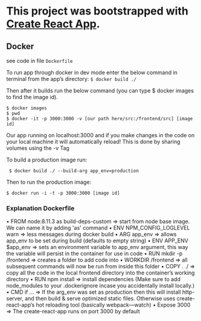 # This project was bootstrapped with [Create React App](https://github.com/facebookincubator/create-react-app).

## Docker
see code in file `Dockerfile`

To run app through docker in dev mode enter the below command in terminal from the app’s directory: 
``
$ docker build ./
``

Then after it builds run the below command (you can type $ docker images to find the image id).
```
$ docker images
$ pwd
$ docker -it -p 3000:3000 -v [our path here/src:/frontend/src] [image id]
```

Our app running on localhost:3000 and if you make changes in the code on your local machine it will automatically reload! This is done by sharing volumes using the -v Tag

To build a production image run:

```
 $ docker build ./ --build-arg app_env=production
```

Then to run the production image:
```
$ docker run -i -t -p 3000:3000 [image id]
```

### Explanation Dockerfile
• FROM node:8.11.3 as build-deps-custom => start from node base image. We can name it by adding 'as' command
• ENV NPM_CONFIG_LOGLEVEL warn => less messages during docker build
• ARG app_env => allows app_env to be set during build (defaults to empty string)
• ENV APP_ENV $app_env => sets an environment variable to app_env argument, this way the variable will persist in the container for use in code
• RUN mkdir -p /frontend => creates a folder to add code into
• WORKDIR /frontend => all subsequent commands will now be run from inside this folder
• COPY . ./ => copy all the code in the local frontend directory into the container’s working directory
• RUN npm install => install dependencies (Make sure to add node_modules to your .dockerignore incase you accidentally install locally.)
• CMD if ... => If the arg_env was set as production then this will install http-server, and then build & serve optimized static files. Otherwise uses create-react-app’s hot reloading tool (basically webpack—watch)
• Expose 3000 => The create-react-app runs on port 3000 by default